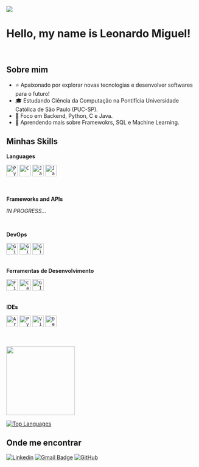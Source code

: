 ![](https://komarev.com/ghpvc/?username=LeoMSgit&color=006bed)

Hello, my name is Leonardo Miguel!
====================================================================================================================================
<br/>

## Sobre mim

- ⭐ Apaixonado por explorar novas tecnologias e desenvolver softwares para o futuro!
- 🎓 Estudando Ciência da Computação na Pontifícia Universidade Católica de São Paulo (PUC-SP).
- 💼 Foco em Backend, Python, C e Java.
- 🌱 Aprendendo mais sobre Framewokrs, SQL e Machine Learning.

## Minhas Skills

**Languages**

<div >
	<code><img width="30" src="https://user-images.githubusercontent.com/25181517/183423507-c056a6f9-1ba8-4312-a350-19bcbc5a8697.png" alt="Python" title="Python"/></code>
	<code><img width="30" src="https://user-images.githubusercontent.com/25181517/192106070-46255bcf-65e6-4c6b-a296-bf8d0d8fb2a7.png" alt="C" title="C"/></code>
	<code><img width="30" src="https://user-images.githubusercontent.com/25181517/117201156-9a724800-adec-11eb-9a9d-3cd0f67da4bc.png" alt="Java" title="Java"/></code>
	<code><img width="30" src="https://user-images.githubusercontent.com/25181517/117447155-6a868a00-af3d-11eb-9cfe-245df15c9f3f.png" alt="JavaScript" title="JavaScript"/></code>
</div>
<br/><br/>

**Frameworks and APIs**

_IN PROGRESS..._

<br/>

**DevOps**

<div >
	<code><img width="30" src="https://user-images.githubusercontent.com/25181517/192108372-f71d70ac-7ae6-4c0d-8395-51d8870c2ef0.png" alt="Git" title="Git"/></code>
	<code><img width="30" src="https://user-images.githubusercontent.com/25181517/192108374-8da61ba1-99ec-41d7-80b8-fb2f7c0a4948.png" alt="GitHub" title="GitHub"/></code>
	<code><img width="30" src="https://user-images.githubusercontent.com/25181517/192108376-c675d39b-90f6-4073-bde6-5a9291644657.png" alt="GitLab" title="GitLab"/></code>
</div>
<br/>

**Ferramentas de Desenvolvimento**

<div >
	<code><img width="30" src="https://user-images.githubusercontent.com/25181517/189715289-df3ee512-6eca-463f-a0f4-c10d94a06b2f.png" alt="Figma" title="Figma"/></code>
	<code><img width="30" src="https://github-production-user-asset-6210df.s3.amazonaws.com/136815194/253220886-02494c7c-de6a-43a6-9293-6369696842ed.png" alt="Canva" title="Canva"/></code>
	<code><img width="30" src="https://upload.wikimedia.org/wikipedia/commons/thumb/4/45/The_GIMP_icon_-_gnome.svg/316px-The_GIMP_icon_-_gnome.svg.png" alt="GIMP" title="GIMP"/></code>
</div>
<br/>

**IDEs**

<div >
	<code><img width="30" src="https://github.com/marwin1991/profile-technology-icons/assets/136815194/a57a85ba-e2dd-4036-85b6-7e1532391627" alt="Arduino" title="Arduino"/></code>
	<code><img width="30" src="https://upload.wikimedia.org/wikipedia/commons/thumb/1/1d/PyCharm_Icon.svg/1024px-PyCharm_Icon.svg.png" alt="PyCharm" title="PyCharm"/></code>
	<code><img width="30" src="https://i.imgur.com/gT1KQMu.png" alt="Visual Studio Code" title="Visual Studio Code"/></code>
	<code><img width="30" src="https://i.imgur.com/qEa48mi.png" alt="Dev-C++ Embarcaderos" title="Dev-C++ Embarcaderos"/></code>
</div>


<br/><br/>
<a href="https://github.com/LeoMSgit" title="Perfil de Leonardo">
  <img height="180em" src="https://github-readme-stats.vercel.app/api?username=LeoMSgit&theme=gotham&show_icons=true" />
</a>
<br/>

<a href="https://github.com/LeoMSgit" align="left"><img src="https://github-readme-stats.vercel.app/api/top-langs/?username=LeoMSgit&langs_count=10&theme=gotham&locale=en&custom_title=Top%20%Languages" alt="Top Languages" /></a>

## Onde me encontrar

[![Linkedin](https://img.shields.io/badge/-LeoMSgit-blue?style=flat-square&logo=Linkedin&logoColor=white&link=https://www.linkedin.com/in/leomsantos/)](https://www.linkedin.com/in/leomsantos/)
[![Gmail Badge](https://img.shields.io/badge/-leoms--98@hotmail.com-D14836?style=flat-square&logo=Gmail&logoColor=white)](mailto:leoms-98@hotmail.com)
[![GitHub](https://img.shields.io/github/followers/LeoMSgit?label=follow&style=social)](https://github.com/LeoMSgit)
